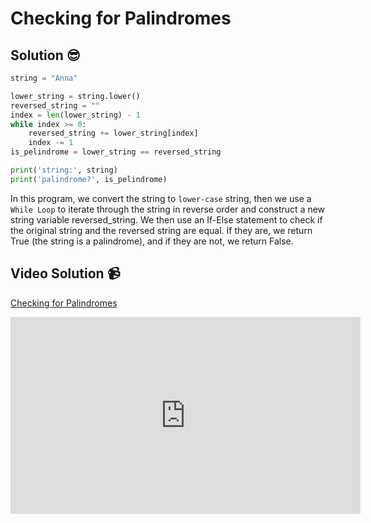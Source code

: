 # Checking for Palindromes

## Solution 😎

```python
string = "Anna"

lower_string = string.lower()
reversed_string = ""
index = len(lower_string) - 1
while index >= 0:
    reversed_string += lower_string[index]
    index -= 1
is_pelindrome = lower_string == reversed_string

print('string:', string)
print('palindrome?', is_pelindrome)
```

In this program, we convert the string to `lower-case` string, then we use a `While Loop` to iterate through the string in reverse order and construct a new string variable reversed_string. We then use an If-Else statement to check if the original string and the reversed string are equal. If they are, we return True (the string is a palindrome), and if they are not, we return False.

## Video Solution 📹

[Checking for Palindromes](https://drive.google.com/file/d/1E6IHiQWv1SnDTntyoylrrWibiR3W2i3X/view?usp=sharing)
<iframe width="560" height="315" src="https://www.youtube.com/embed/k16JlSJ8AK0" title="YouTube video player" frameborder="0" allow="accelerometer; autoplay; clipboard-write; encrypted-media; gyroscope; picture-in-picture; web-share" allowfullscreen></iframe>
